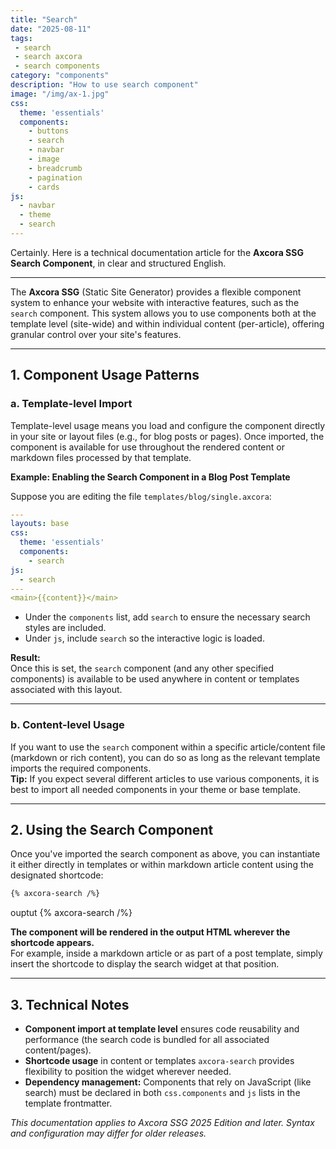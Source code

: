 ```yaml
---
title: "Search"
date: "2025-08-11"
tags: 
 - search
 - search axcora
 - search components
category: "components"
description: "How to use search component"
image: "/img/ax-1.jpg"
css:
  theme: 'essentials'
  components:
    - buttons
    - search
    - navbar
    - image
    - breadcrumb
    - pagination
    - cards
js:
  - navbar
  - theme
  - search
---
```

Certainly. Here is a technical documentation article for the **Axcora SSG Search Component**, in clear and structured English.

---
The **Axcora SSG** (Static Site Generator) provides a flexible component system to enhance your website with interactive features, such as the `search` component. This system allows you to use components both at the template level (site-wide) and within individual content (per-article), offering granular control over your site's features.

---

## 1. Component Usage Patterns

### a. **Template-level Import**

Template-level usage means you load and configure the component directly in your site or layout files (e.g., for blog posts or pages). Once imported, the component is available for use throughout the rendered content or markdown files processed by that template.

**Example: Enabling the Search Component in a Blog Post Template**

Suppose you are editing the file `templates/blog/single.axcora`:

```yaml
---
layouts: base
css:
  theme: 'essentials'
  components:
    - search
js:
  - search
---
<main>{{content}}</main>
```

- Under the `components` list, add `search` to ensure the necessary search styles are included.
- Under `js`, include `search` so the interactive logic is loaded.

**Result:**  
Once this is set, the `search` component (and any other specified components) is available to be used anywhere in content or templates associated with this layout.

---

### b. **Content-level Usage**

If you want to use the `search` component within a specific article/content file (markdown or rich content), you can do so as long as the relevant template imports the required components.  
**Tip:** If you expect several different articles to use various components, it is best to import all needed components in your theme or base template.

---

## 2. Using the Search Component

Once you've imported the search component as above, you can instantiate it either directly in templates or within markdown article content using the designated shortcode:

```markdown
{% axcora-search /%}
```

ouptut
{% axcora-search /%}

**The component will be rendered in the output HTML wherever the shortcode appears.**  
For example, inside a markdown article or as part of a post template, simply insert the shortcode to display the search widget at that position.

---

## 3. Technical Notes

- **Component import at template level** ensures code reusability and performance (the search code is bundled for all associated content/pages).
- **Shortcode usage** in content or templates `axcora-search` provides flexibility to position the widget wherever needed.
- **Dependency management:** Components that rely on JavaScript (like search) must be declared in both `css.components` and `js` lists in the template frontmatter.

*This documentation applies to Axcora SSG 2025 Edition and later. Syntax and configuration may differ for older releases.*

